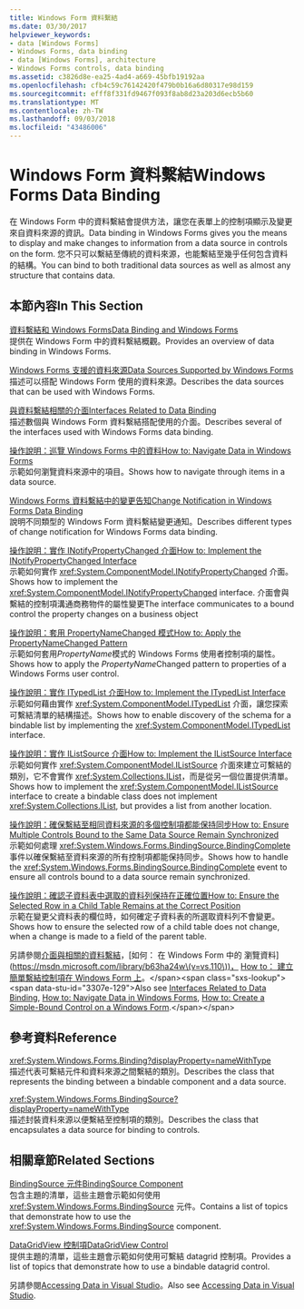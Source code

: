 ```yaml
---
title: Windows Form 資料繫結
ms.date: 03/30/2017
helpviewer_keywords:
- data [Windows Forms]
- Windows Forms, data binding
- data [Windows Forms], architecture
- Windows Forms controls, data binding
ms.assetid: c3826d8e-ea25-4ad4-a669-45bfb19192aa
ms.openlocfilehash: cfb4c59c76142420f479b0b16a6d80317e98d159
ms.sourcegitcommit: efff8f331fd9467f093f8ab8d23a203d6ecb5b60
ms.translationtype: MT
ms.contentlocale: zh-TW
ms.lasthandoff: 09/03/2018
ms.locfileid: "43486006"
---
```

# <a name="windows-forms-data-binding"></a><span data-ttu-id="3307e-102">Windows Form 資料繫結</span><span class="sxs-lookup"><span data-stu-id="3307e-102">Windows Forms Data Binding</span></span>
<span data-ttu-id="3307e-103">在 Windows Form 中的資料繫結會提供方法，讓您在表單上的控制項顯示及變更來自資料來源的資訊。</span><span class="sxs-lookup"><span data-stu-id="3307e-103">Data binding in Windows Forms gives you the means to display and make changes to information from a data source in controls on the form.</span></span> <span data-ttu-id="3307e-104">您不只可以繫結至傳統的資料來源，也能繫結至幾乎任何包含資料的結構。</span><span class="sxs-lookup"><span data-stu-id="3307e-104">You can bind to both traditional data sources as well as almost any structure that contains data.</span></span>  
  
## <a name="in-this-section"></a><span data-ttu-id="3307e-105">本節內容</span><span class="sxs-lookup"><span data-stu-id="3307e-105">In This Section</span></span>  
 [<span data-ttu-id="3307e-106">資料繫結和 Windows Forms</span><span class="sxs-lookup"><span data-stu-id="3307e-106">Data Binding and Windows Forms</span></span>](../../../docs/framework/winforms/data-binding-and-windows-forms.md)  
 <span data-ttu-id="3307e-107">提供在 Windows Form 中的資料繫結概觀。</span><span class="sxs-lookup"><span data-stu-id="3307e-107">Provides an overview of data binding in Windows Forms.</span></span>  
  
 [<span data-ttu-id="3307e-108">Windows Forms 支援的資料來源</span><span class="sxs-lookup"><span data-stu-id="3307e-108">Data Sources Supported by Windows Forms</span></span>](../../../docs/framework/winforms/data-sources-supported-by-windows-forms.md)  
 <span data-ttu-id="3307e-109">描述可以搭配 Windows Form 使用的資料來源。</span><span class="sxs-lookup"><span data-stu-id="3307e-109">Describes the data sources that can be used with Windows Forms.</span></span>  
  
 [<span data-ttu-id="3307e-110">與資料繫結相關的介面</span><span class="sxs-lookup"><span data-stu-id="3307e-110">Interfaces Related to Data Binding</span></span>](../../../docs/framework/winforms/interfaces-related-to-data-binding.md)  
 <span data-ttu-id="3307e-111">描述數個與 Windows Form 資料繫結搭配使用的介面。</span><span class="sxs-lookup"><span data-stu-id="3307e-111">Describes several of the interfaces used with Windows Forms data binding.</span></span>  
  
 [<span data-ttu-id="3307e-112">操作說明：巡覽 Windows Forms 中的資料</span><span class="sxs-lookup"><span data-stu-id="3307e-112">How to: Navigate Data in Windows Forms</span></span>](../../../docs/framework/winforms/how-to-navigate-data-in-windows-forms.md)  
 <span data-ttu-id="3307e-113">示範如何瀏覽資料來源中的項目。</span><span class="sxs-lookup"><span data-stu-id="3307e-113">Shows how to navigate through items in a data source.</span></span>  
  
 [<span data-ttu-id="3307e-114">Windows Forms 資料繫結中的變更告知</span><span class="sxs-lookup"><span data-stu-id="3307e-114">Change Notification in Windows Forms Data Binding</span></span>](../../../docs/framework/winforms/change-notification-in-windows-forms-data-binding.md)  
 <span data-ttu-id="3307e-115">說明不同類型的 Windows Form 資料繫結變更通知。</span><span class="sxs-lookup"><span data-stu-id="3307e-115">Describes different types of change notification for Windows Forms data binding.</span></span>  
  
 [<span data-ttu-id="3307e-116">操作說明：實作 INotifyPropertyChanged 介面</span><span class="sxs-lookup"><span data-stu-id="3307e-116">How to: Implement the INotifyPropertyChanged Interface</span></span>](../../../docs/framework/winforms/how-to-implement-the-inotifypropertychanged-interface.md)  
 <span data-ttu-id="3307e-117">示範如何實作 <xref:System.ComponentModel.INotifyPropertyChanged> 介面。</span><span class="sxs-lookup"><span data-stu-id="3307e-117">Shows how to implement the <xref:System.ComponentModel.INotifyPropertyChanged> interface.</span></span> <span data-ttu-id="3307e-118">介面會與繫結的控制項溝通商務物件的屬性變更</span><span class="sxs-lookup"><span data-stu-id="3307e-118">The interface  communicates to a bound control the property changes on a business object</span></span>  
  
 [<span data-ttu-id="3307e-119">操作說明：套用 PropertyNameChanged 模式</span><span class="sxs-lookup"><span data-stu-id="3307e-119">How to: Apply the PropertyNameChanged Pattern</span></span>](../../../docs/framework/winforms/how-to-apply-the-propertynamechanged-pattern.md)  
 <span data-ttu-id="3307e-120">示範如何套用*PropertyName*模式的 Windows Forms 使用者控制項的屬性。</span><span class="sxs-lookup"><span data-stu-id="3307e-120">Shows how to apply the *PropertyName*Changed pattern to properties of a Windows Forms user control.</span></span>  
  
 [<span data-ttu-id="3307e-121">操作說明：實作 ITypedList 介面</span><span class="sxs-lookup"><span data-stu-id="3307e-121">How to: Implement the ITypedList Interface</span></span>](../../../docs/framework/winforms/how-to-implement-the-itypedlist-interface.md)  
 <span data-ttu-id="3307e-122">示範如何藉由實作 <xref:System.ComponentModel.ITypedList> 介面，讓您探索可繫結清單的結構描述。</span><span class="sxs-lookup"><span data-stu-id="3307e-122">Shows how to enable discovery of the schema for a bindable list by implementing the <xref:System.ComponentModel.ITypedList> interface.</span></span>  
  
 [<span data-ttu-id="3307e-123">操作說明：實作 IListSource 介面</span><span class="sxs-lookup"><span data-stu-id="3307e-123">How to: Implement the IListSource Interface</span></span>](../../../docs/framework/winforms/how-to-implement-the-ilistsource-interface.md)  
 <span data-ttu-id="3307e-124">示範如何實作 <xref:System.ComponentModel.IListSource> 介面來建立可繫結的類別，它不會實作 <xref:System.Collections.IList>，而是從另一個位置提供清單。</span><span class="sxs-lookup"><span data-stu-id="3307e-124">Shows how to implement the <xref:System.ComponentModel.IListSource> interface to create a bindable class does not implement <xref:System.Collections.IList>, but provides a list from another location.</span></span>  
  
 [<span data-ttu-id="3307e-125">操作說明：確保繫結至相同資料來源的多個控制項都能保持同步</span><span class="sxs-lookup"><span data-stu-id="3307e-125">How to: Ensure Multiple Controls Bound to the Same Data Source Remain Synchronized</span></span>](../../../docs/framework/winforms/multiple-controls-bound-to-data-source-synchronized.md)  
 <span data-ttu-id="3307e-126">示範如何處理 <xref:System.Windows.Forms.BindingSource.BindingComplete> 事件以確保繫結至資料來源的所有控制項都能保持同步。</span><span class="sxs-lookup"><span data-stu-id="3307e-126">Shows how to handle the <xref:System.Windows.Forms.BindingSource.BindingComplete> event to ensure all controls bound to a data source remain synchronized.</span></span>  
  
 [<span data-ttu-id="3307e-127">操作說明：確認子資料表中選取的資料列保持在正確位置</span><span class="sxs-lookup"><span data-stu-id="3307e-127">How to: Ensure the Selected Row in a Child Table Remains at the Correct Position</span></span>](../../../docs/framework/winforms/ensure-the-selected-row-in-a-child-table-correct.md)  
 <span data-ttu-id="3307e-128">示範在變更父資料表的欄位時，如何確定子資料表的所選取資料列不會變更。</span><span class="sxs-lookup"><span data-stu-id="3307e-128">Shows how to ensure the selected row of a child table does not change, when a change is made to a field of the parent table.</span></span>  
  
 <span data-ttu-id="3307e-129">另請參閱[介面與相關的資料繫結](https://msdn.microsoft.com/library/41e17s4b\(v=vs.110\))，[如何： 在 Windows Form 中的 瀏覽資料](https://msdn.microsoft.com/library/b63ha24w\(v=vs.110\))， [How to： 建立簡單繫結控制項在 Windows Form 上](https://msdn.microsoft.com/library/sw223a62\(v=vs.110\))。</span><span class="sxs-lookup"><span data-stu-id="3307e-129">Also see [Interfaces Related to Data Binding](https://msdn.microsoft.com/library/41e17s4b\(v=vs.110\)), [How to: Navigate Data in Windows Forms](https://msdn.microsoft.com/library/b63ha24w\(v=vs.110\)), [How to: Create a Simple-Bound Control on a Windows Form](https://msdn.microsoft.com/library/sw223a62\(v=vs.110\)).</span></span>  
  
## <a name="reference"></a><span data-ttu-id="3307e-130">參考資料</span><span class="sxs-lookup"><span data-stu-id="3307e-130">Reference</span></span>  
 <xref:System.Windows.Forms.Binding?displayProperty=nameWithType>  
 <span data-ttu-id="3307e-131">描述代表可繫結元件和資料來源之間繫結的類別。</span><span class="sxs-lookup"><span data-stu-id="3307e-131">Describes the class that represents the binding between a bindable component and a data source.</span></span>  
  
 <xref:System.Windows.Forms.BindingSource?displayProperty=nameWithType>  
 <span data-ttu-id="3307e-132">描述封裝資料來源以便繫結至控制項的類別。</span><span class="sxs-lookup"><span data-stu-id="3307e-132">Describes the class that encapsulates a data source for binding to controls.</span></span>  
  
## <a name="related-sections"></a><span data-ttu-id="3307e-133">相關章節</span><span class="sxs-lookup"><span data-stu-id="3307e-133">Related Sections</span></span>  
 [<span data-ttu-id="3307e-134">BindingSource 元件</span><span class="sxs-lookup"><span data-stu-id="3307e-134">BindingSource Component</span></span>](../../../docs/framework/winforms/controls/bindingsource-component.md)  
 <span data-ttu-id="3307e-135">包含主題的清單，這些主題會示範如何使用 <xref:System.Windows.Forms.BindingSource> 元件。</span><span class="sxs-lookup"><span data-stu-id="3307e-135">Contains a list of topics that demonstrate how to use the <xref:System.Windows.Forms.BindingSource> component.</span></span>  
  
 [<span data-ttu-id="3307e-136">DataGridView 控制項</span><span class="sxs-lookup"><span data-stu-id="3307e-136">DataGridView Control</span></span>](../../../docs/framework/winforms/controls/datagridview-control-windows-forms.md)  
 <span data-ttu-id="3307e-137">提供主題的清單，這些主題會示範如何使用可繫結 datagrid 控制項。</span><span class="sxs-lookup"><span data-stu-id="3307e-137">Provides a list of topics that demonstrate how to use a bindable datagrid control.</span></span>  
  
 <span data-ttu-id="3307e-138">另請參閱[Accessing Data in Visual Studio](/visualstudio/data-tools/accessing-data-in-visual-studio)。</span><span class="sxs-lookup"><span data-stu-id="3307e-138">Also see [Accessing Data in Visual Studio](/visualstudio/data-tools/accessing-data-in-visual-studio).</span></span>
